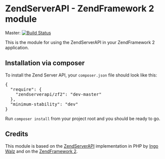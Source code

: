 ZendServerAPI - ZendFramework 2 module
======================================

Master: [![Build Status](https://travis-ci.org/kevinpapst/zendserverapi-zf2.png?branch=master)](https://travis-ci.org/kevinpapst/zendserverapi-zf2)

This is the module for using the ZendServerAPI in your ZendFramework 2 application.

## Installation via composer
To install the Zend Server API, your <code>composer.json</code> file should look like this:
<pre>
{
  "require": {
    "zendserverapi/zf2": "dev-master"
  },
  "minimum-stability": "dev"
}
</pre>

Run <code>composer install</code> from your project root and you should be ready to go.

## Credits

This module is based on the [ZendServerAPI](https://github.com/iwalz/zendserverapi/) implementation
in PHP by [Ingo Walz](https://github.com/iwalz/) and on the [ZendFramework 2](https://github.com/zendframework/zf2).

